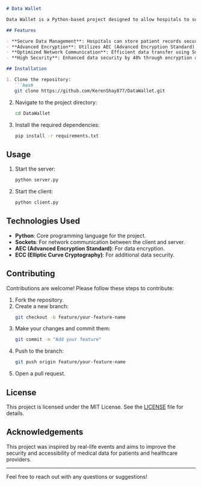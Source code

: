 ```markdown
# Data Wallet

Data Wallet is a Python-based project designed to allow hospitals to securely manage and store patient records. This tool ensures that only patients can access their records, providing a high level of data security and privacy. Inspired by real-life events, Data Wallet leverages advanced encryption techniques and efficient network communication to create a reliable system for medical data management.

## Features

- **Secure Data Management**: Hospitals can store patient records securely, ensuring that only patients have access to their data.
- **Advanced Encryption**: Utilizes AEC (Advanced Encryption Standard) and ECC (Elliptic Curve Cryptography) for robust data protection.
- **Optimized Network Communication**: Efficient data transfer using Sockets, reducing data retrieval time by 30%.
- **High Security**: Enhanced data security by 40% through encryption and access control mechanisms.

## Installation

1. Clone the repository:
   ```bash
   git clone https://github.com/KerenShay877/DataWallet.git
   ```
2. Navigate to the project directory:
   ```bash
   cd DataWallet
   ```
3. Install the required dependencies:
   ```bash
   pip install -r requirements.txt
   ```

## Usage

1. Start the server:
   ```bash
   python server.py
   ```
2. Start the client:
   ```bash
   python client.py
   ```

## Technologies Used

- **Python**: Core programming language for the project.
- **Sockets**: For network communication between the client and server.
- **AEC (Advanced Encryption Standard)**: For data encryption.
- **ECC (Elliptic Curve Cryptography)**: For additional data security.

## Contributing

Contributions are welcome! Please follow these steps to contribute:

1. Fork the repository.
2. Create a new branch:
   ```bash
   git checkout -b feature/your-feature-name
   ```
3. Make your changes and commit them:
   ```bash
   git commit -m "Add your feature"
   ```
4. Push to the branch:
   ```bash
   git push origin feature/your-feature-name
   ```
5. Open a pull request.

## License

This project is licensed under the MIT License. See the [LICENSE](LICENSE) file for details.

## Acknowledgements

This project was inspired by real-life events and aims to improve the security and accessibility of medical data for patients and healthcare providers.

---

Feel free to reach out with any questions or suggestions!

```